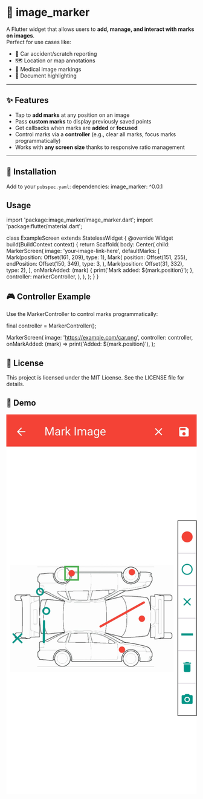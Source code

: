 # 📍 image_marker

A Flutter widget that allows users to **add, manage, and interact with marks on images**.  
Perfect for use cases like:

- 🚗 Car accident/scratch reporting
- 🗺 Location or map annotations
- 🏥 Medical image markings
- 📑 Document highlighting

---

## ✨ Features

- Tap to **add marks** at any position on an image
- Pass **custom marks** to display previously saved points
- Get callbacks when marks are **added** or **focused**
- Control marks via a **controller** (e.g., clear all marks, focus marks programmatically)
- Works with **any screen size** thanks to responsive ratio management

---

## 🚀 Installation

Add to your `pubspec.yaml`:
dependencies:
image_marker: ^0.0.1

## Usage
 
import 'package:image_marker/image_marker.dart';
import 'package:flutter/material.dart';

class ExampleScreen extends StatelessWidget {
  @override
  Widget build(BuildContext context) {
    return Scaffold(
      body: Center(
        child: MarkerScreen(
          image: 'your-image-link-here',
          defaultMarks: [
            Mark(position: Offset(161, 209), type: 1),
            Mark(
              position: Offset(151, 255),
              endPosition: Offset(150, 349),
              type: 3,
            ),
            Mark(position: Offset(31, 332), type: 2),
          ],
          onMarkAdded: (mark) {
            print('Mark added: ${mark.position}');
          },
          controller: markerController,
        ),
      ),
    );
  }
}




## 🎮 Controller Example

Use the MarkerController to control marks programmatically:

final controller = MarkerController();

MarkerScreen(
  image: 'https://example.com/car.png',
  controller: controller,
  onMarkAdded: (mark) => print('Added: ${mark.position}'),
);

## 📄 License

This project is licensed under the MIT License. See the LICENSE
file for details.

## 📸 Demo

![Demo Screenshot](https://raw.githubusercontent.com/abdullahrazzaq120/image_marker/main/screenshots/demo.jpg)
